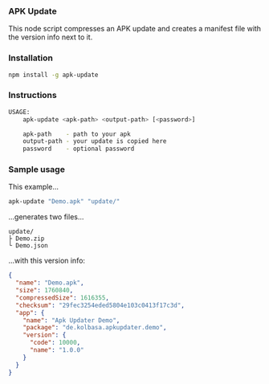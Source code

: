 ### APK Update

This node script compresses an APK update and creates a manifest file with the version info next to it.

### Installation

```bash
npm install -g apk-update
```

### Instructions

```bash
USAGE:
	apk-update <apk-path> <output-path> [<password>]

	apk-path    - path to your apk
	output-path - your update is copied here
	password    - optional password
```

### Sample usage

This example...
```bash
apk-update "Demo.apk" "update/"
```

...generates two files...

```
update/
├ Demo.zip
└ Demo.json
```

...with this version info:
```json
{
  "name": "Demo.apk",
  "size": 1760840,
  "compressedSize": 1616355,
  "checksum": "29fec3254eded5804e103c0413f17c3d",
  "app": {
    "name": "Apk Updater Demo",
    "package": "de.kolbasa.apkupdater.demo",
    "version": {
      "code": 10000,
      "name": "1.0.0"
    }
  }
}
```
